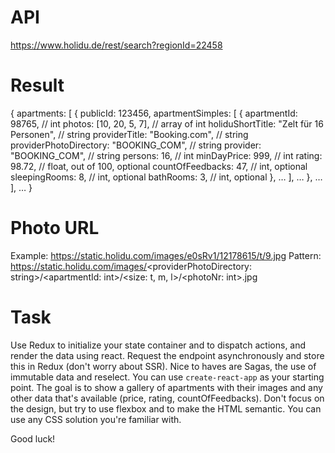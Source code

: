# API
https://www.holidu.de/rest/search?regionId=22458

# Result
{
    apartments: [
        {
            publicId: 123456,
            apartmentSimples: [
                {
                    apartmentId: 98765, // int
                    photos: [10, 20, 5, 7], // array of int
                    holiduShortTitle: "Zelt für 16 Personen", // string
                    providerTitle: "Booking.com", // string
                    providerPhotoDirectory: "BOOKING_COM", // string
                    provider: "BOOKING_COM", // string
                    persons: 16, // int
                    minDayPrice: 999, // int
                    rating: 98.72, // float, out of 100, optional
                    countOfFeedbacks: 47, // int, optional
                    sleepingRooms: 8, // int, optional
                    bathRooms: 3, // int, optional
                }, …
            ], …
        }, …
    ], …
}

# Photo URL
Example:
https://static.holidu.com/images/e0sRv1/12178615/t/9.jpg
Pattern:
https://static.holidu.com/images/<providerPhotoDirectory: string>/<apartmentId: int>/<size: t, m, l>/<photoNr: int>.jpg

# Task
Use Redux to initialize your state container and to dispatch actions, and render the data using react.
Request the endpoint asynchronously and store this in Redux (don't worry about SSR).
Nice to haves are Sagas, the use of immutable data and reselect.
You can use `create-react-app` as your starting point.
The goal is to show a gallery of apartments with their images and any other data that's available (price, rating, countOfFeedbacks).
Don't focus on the design, but try to use flexbox and to make the HTML semantic.
You can use any CSS solution you're familiar with.

Good luck!